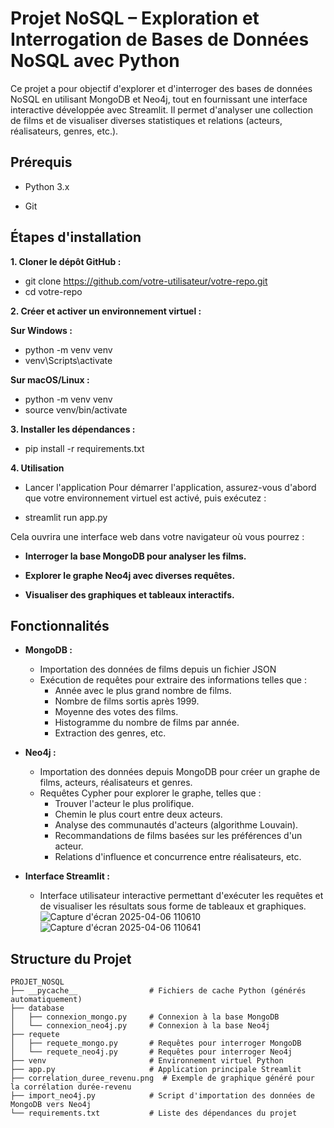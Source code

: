 # Projet NoSQL – Exploration et Interrogation de Bases de Données NoSQL avec Python

Ce projet a pour objectif d'explorer et d'interroger des bases de données NoSQL en utilisant MongoDB et Neo4j, tout en fournissant une interface interactive développée avec Streamlit. Il permet d'analyser une collection de films et de visualiser diverses statistiques et relations (acteurs, réalisateurs, genres, etc.).

## Prérequis

- Python 3.x

- Git

## Étapes d'installation

**1. Cloner le dépôt GitHub :**

- git clone https://github.com/votre-utilisateur/votre-repo.git
- cd votre-repo

**2. Créer et activer un environnement virtuel :**

**Sur Windows :**

- python -m venv venv
- venv\Scripts\activate

**Sur macOS/Linux :**
- python -m venv venv
- source venv/bin/activate

**3. Installer les dépendances :**
- pip install -r requirements.txt

**4. Utilisation**

- Lancer l'application
Pour démarrer l'application, assurez-vous d'abord que votre environnement virtuel est activé, puis exécutez :

- streamlit run app.py

Cela ouvrira une interface web dans votre navigateur où vous pourrez :
- **Interroger la base MongoDB pour analyser les films.**

- **Explorer le graphe Neo4j avec diverses requêtes.**

- **Visualiser des graphiques et tableaux interactifs.**


## Fonctionnalités

- **MongoDB :**
  - Importation des données de films depuis un fichier JSON
  - Exécution de requêtes pour extraire des informations telles que :
    - Année avec le plus grand nombre de films.
    - Nombre de films sortis après 1999.
    - Moyenne des votes des films.
    - Histogramme du nombre de films par année.
    - Extraction des genres, etc.

- **Neo4j :**
  - Importation des données depuis MongoDB pour créer un graphe de films, acteurs, réalisateurs et genres.
  - Requêtes Cypher pour explorer le graphe, telles que :
    - Trouver l'acteur le plus prolifique.
    - Chemin le plus court entre deux acteurs.
    - Analyse des communautés d'acteurs (algorithme Louvain).
    - Recommandations de films basées sur les préférences d'un acteur.
    - Relations d'influence et concurrence entre réalisateurs, etc.

- **Interface Streamlit :**
  - Interface utilisateur interactive permettant d'exécuter les requêtes et de visualiser les résultats sous forme de tableaux et graphiques.
![Capture d'écran 2025-04-06 110610](https://github.com/user-attachments/assets/33b7f74b-8e22-4315-bf73-89c8d0b1d6a9)
![Capture d'écran 2025-04-06 110641](https://github.com/user-attachments/assets/8739d141-abbf-477c-9fab-7f9428b19f86)


    

## Structure du Projet

```plaintext
PROJET_NOSQL
├── __pycache__                # Fichiers de cache Python (générés automatiquement)
├── database
│   ├── connexion_mongo.py     # Connexion à la base MongoDB
│   └── connexion_neo4j.py     # Connexion à la base Neo4j
├── requete
│   ├── requete_mongo.py       # Requêtes pour interroger MongoDB
│   └── requete_neo4j.py       # Requêtes pour interroger Neo4j
├── venv                       # Environnement virtuel Python
├── app.py                     # Application principale Streamlit
├── correlation_duree_revenu.png  # Exemple de graphique généré pour la corrélation durée-revenu
├── import_neo4j.py            # Script d'importation des données de MongoDB vers Neo4j
└── requirements.txt           # Liste des dépendances du projet
